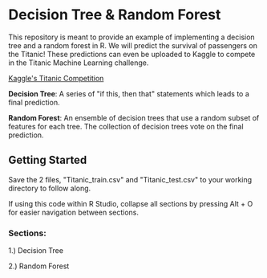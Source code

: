 # Decision Tree & Random Forest

This repository is meant to provide an example of implementing a decision tree and a random forest in R.  We will predict the survival of passengers on the Titanic! These predictions can even be uploaded to Kaggle to compete in the Titanic Machine Learning challenge.

[Kaggle's Titanic Competition](https://www.kaggle.com/c/titanic/kernels)

**Decision Tree**: A series of "if this, then that" statements which leads to a final prediction. 

**Random Forest**: An ensemble of decision trees that use a random subset of features for each tree. The collection of decision trees vote on the final prediction.

## Getting Started

Save the 2 files, "Titanic_train.csv" and "Titanic_test.csv" to your working directory to follow along.

If using this code within R Studio, collapse all sections by pressing Alt + O for easier navigation between sections.  

### Sections:

1.) Decision Tree 

2.) Random Forest
